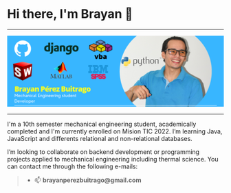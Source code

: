 # Hi there, I'm Brayan 👋
---

![alt text](https://github.com/bsperezb/bsperezb/blob/main/banner2.png "Banner Brayan Pérez 1")

---


<p> I'm a 10th semester mechanical engineering student, academically completed and I'm currently enrolled on Mision TIC 2022.
I’m learning Java, JavaScript and differents relational and non-relational databases.</p>

<p> I’m looking to collaborate on backend development or programming projects applied to mechanical engineering including thermal science.
You can contact me  through the following e-mails: </p>

> * 📫  __brayanperezbuitrago@gmail.com__ 

<!---
bsperezb/bsperezb is a ✨ special ✨ repository because its `README.md` (this file) appears on your GitHub profile.
You can click the Preview link to take a look at your changes.
--->
